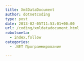 ```yaml
---
title: XmlDataDocument
author: dotnetcoding
type: post
date: 2013-02-05T11:53:01+00:00
url: /coding/xmldatadocument.html
robotsmeta:
  - index,follow
categories:
  - .NET Программирование

---
```


